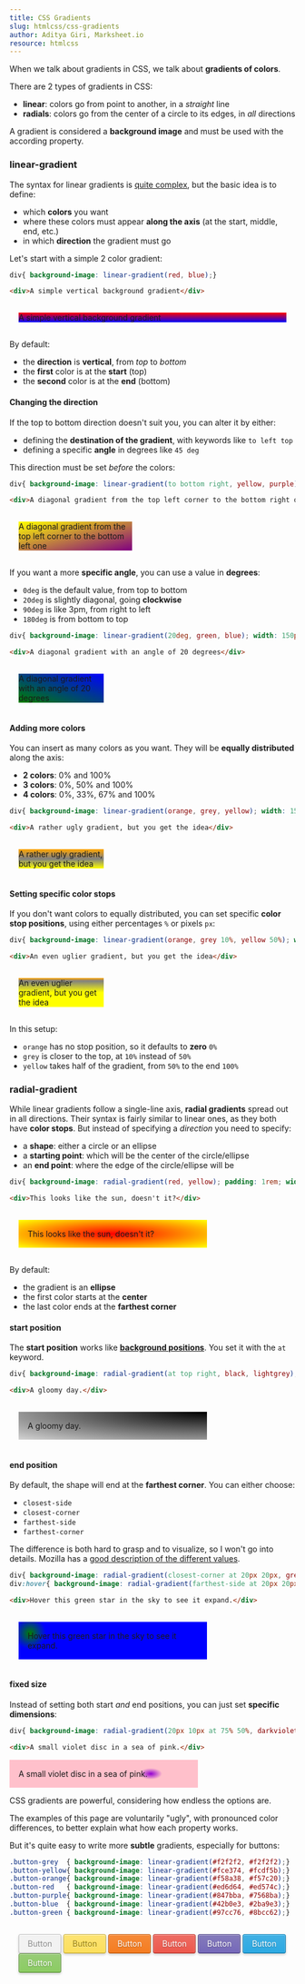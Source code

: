 ```yaml
---
title: CSS Gradients
slug: htmlcss/css-gradients
author: Aditya Giri, Marksheet.io
resource: htmlcss
---
```


When we talk about gradients in CSS, we talk about **gradients of colors**.

There are 2 types of gradients in CSS:

* **linear**: colors go from point to another, in a _straight_ line
* **radials**: colors go from the center of a circle to its edges, in _all_ directions

A gradient is considered a **background image** and must be used with the according property.

### linear-gradient

The syntax for linear gradients is [quite complex](https://developer.mozilla.org/en-US/docs/Web/CSS/linear-gradient), but the basic idea is to define:

* which **colors** you want
* where these colors must appear **along the axis** (at the start, middle, end, etc.)
* in which **direction** the gradient must go

Let's start with a simple 2 color gradient:

```css
div{ background-image: linear-gradient(red, blue);}
```

```html
<div>A simple vertical background gradient</div>
```

<div class="result" style="padding: 1rem;">
  <div style="background-image: linear-gradient(red, blue);">A simple vertical background gradient</div>
</div>

By default:

* the **direction** is **vertical**, from _top_ to _bottom_
* the **first** color is at the **start** (top)
* the **second** color is at the **end** (bottom)

#### Changing the direction

If the top to bottom direction doesn't suit you, you can alter it by either:

* defining the **destination of the gradient**, with keywords like `to left top`
* defining a specific **angle** in degrees like `45 deg`

This direction must be set _before_ the colors:

```css
div{ background-image: linear-gradient(to bottom right, yellow, purple); width: 200px;}
```

```html
<div>A diagonal gradient from the top left corner to the bottom right one</div>
```

<div class="result" style="padding: 1rem;">
  <div style="background-image: linear-gradient(to bottom right, yellow, purple); width: 200px;">A diagonal gradient from the top left corner to the bottom left one</div>
</div>

If you want a more **specific angle**, you can use a value in **degrees**:

* `0deg` is the default value, from top to bottom
* `20deg` is slightly diagonal, going **clockwise**
* `90deg` is like 3pm, from right to left
* `180deg` is from bottom to top

```css
div{ background-image: linear-gradient(20deg, green, blue); width: 150px;}
```

```html
<div>A diagonal gradient with an angle of 20 degrees</div>
```

<div class="result" style="padding: 1rem;">
  <div style="background-image: linear-gradient(20deg, green, blue); width: 150px;">A diagonal gradient with an angle of 20 degrees</div>
</div>

#### Adding more colors

You can insert as many colors as you want. They will be **equally distributed** along the axis:

* **2 colors**: 0% and 100%
* **3 colors**: 0%, 50% and 100%
* **4 colors**: 0%, 33%, 67% and 100%

```css
div{ background-image: linear-gradient(orange, grey, yellow); width: 150px;}
```

```html
<div>A rather ugly gradient, but you get the idea</div>
```

<div class="result" style="padding: 1rem;">
  <div style="background-image: linear-gradient(orange, grey, yellow); width: 150px;">A rather ugly gradient, but you get the idea</div>
</div>

#### Setting specific color stops

If you don't want colors to equally distributed, you can set specific **color stop positions**, using either percentages `%` or pixels `px`:

```css
div{ background-image: linear-gradient(orange, grey 10%, yellow 50%); width: 150px;}
```

```html
<div>An even uglier gradient, but you get the idea</div>
```

<div class="result" style="padding: 1rem;">
  <div style="background-image: linear-gradient(orange, grey 10%, yellow 50%); width: 150px;">An even uglier gradient, but you get the idea</div>
</div>

In this setup:

* `orange` has no stop position, so it defaults to **zero** `0%`
* `grey` is closer to the top, at `10%` instead of `50%`
* `yellow` takes half of the gradient, from `50%` to the end `100%`

### radial-gradient

While linear gradients follow a single-line axis, **radial gradients** spread out in all directions. Their syntax is fairly similar to linear ones, as they both have **color stops**. But instead of specifying a _direction_ you need to specify:

* a **shape**: either a circle or an ellipse
* a **starting point**: which will be the center of the circle/ellipse
* an **end point**: where the edge of the circle/ellipse will be

```css
div{ background-image: radial-gradient(red, yellow); padding: 1rem; width: 300px;}
```

```html
<div>This looks like the sun, doesn't it?</div>
```

<div class="result" style="padding: 1rem;">
  <div style="background-image: radial-gradient(red, yellow); padding: 1rem; width: 300px;">This looks like the sun, doesn't it?</div>
</div>

By default:

* the gradient is an **ellipse**
* the first color starts at the **center**
* the last color ends at the **farthest corner**

#### start position

The **start position** works like **[background positions](/resources/htmlcss/css-background/)**. You set it with the `at` keyword.

```css
div{ background-image: radial-gradient(at top right, black, lightgrey); padding: 1rem; width: 300px;}
```

```html
<div>A gloomy day.</div>
```

<div class="result" style="padding: 1rem;">
  <div style="background-image: radial-gradient(at top right, black, lightgrey); padding: 1rem; width: 300px;">A gloomy day.</div>
</div>

#### end position

By default, the shape will end at the **farthest corner**. You can either choose:

* `closest-side`
* `closest-corner`
* `farthest-side`
* `farthest-corner`

The difference is both hard to grasp and to visualize, so I won't go into details. Mozilla has a [good description of the different values](https://developer.mozilla.org/en-US/docs/Web/CSS/radial-gradient#Values).

```css
div{ background-image: radial-gradient(closest-corner at 20px 20px, green, blue); padding: 1rem; width: 300px;}
div:hover{ background-image: radial-gradient(farthest-side at 20px 20px, green, blue)}
```

```html
<div>Hover this green star in the sky to see it expand.</div>
```

<div class="result" id="result-831">
  <div>Hover this green star in the sky to see it expand.</div>
</div>

#### fixed size

Instead of setting both start _and_ end positions, you can just set **specific dimensions**:

```css
div{ background-image: radial-gradient(20px 10px at 75% 50%, darkviolet, pink); padding: 1rem; width: 300px;}
```

```html
<div>A small violet disc in a sea of pink.</div>
```

<div class="result">
  <div style="background-image: radial-gradient(20px 10px at 75% 50%, darkviolet, pink); padding: 1rem; width: 300px;">A small violet disc in a sea of pink.</div>
</div>

CSS gradients are powerful, considering how endless the options are.

The examples of this page are voluntarily "ugly", with pronounced color differences, to better explain what how each property works.

But it's quite easy to write more **subtle** gradients, especially for buttons:

```css
.button-grey  { background-image: linear-gradient(#f2f2f2, #f2f2f2);}
.button-yellow{ background-image: linear-gradient(#fce374, #fcdf5b);}
.button-orange{ background-image: linear-gradient(#f58a38, #f57c20);}
.button-red   { background-image: linear-gradient(#ed6d64, #ed574c);}
.button-purple{ background-image: linear-gradient(#847bba, #7568ba);}
.button-blue  { background-image: linear-gradient(#42b0e3, #2ba9e3);}
.button-green { background-image: linear-gradient(#97cc76, #8bcc62);}
```

<div class="result" id="result-832">
  <a class="button-grey">Button</a>
  <a class="button-yellow">Button</a>
  <a class="button-orange">Button</a>
  <a class="button-red">Button</a>
  <a class="button-purple">Button</a>
  <a class="button-blue">Button</a>
  <a class="button-green">Button</a>
</div>

<style type="text/css">
#result-831{ padding: 1rem;}
#result-831 div{ background-image: radial-gradient(closest-corner at 20px 20px, green, blue); padding: 1rem; width: 300px;}
#result-831 div:hover{ background-image: radial-gradient(farthest-side at 20px 20px, green, blue)}
#result-832{ padding: 1rem;}
#result-832 a{ background-image: linear-gradient(lightblue, skyblue); border: 1px solid #eee; border-radius: 3px; color: grey; display: inline-block; line-height: 32px; padding: 0 15px; text-decoration: none; transition: none; vertical-align: top;}
#result-832 .button-grey {
  background-color: #f2f2f2;
  background-image: linear-gradient(to bottom, #f2f2f2, #f2f2f2);
  border: 1px solid #bfbfbf;
  box-shadow: inset 0 1px 0 white, inset 0 -1px 0 #d9d9d9, inset 0 0 0 1px #f2f2f2, 0 2px 4px rgba(0, 0, 0, 0.2);
  color: #8c8c8c;
  text-shadow: 0 1px 0 rgba(255, 255, 255, 0.5);
}
#result-832 .button-grey:hover, #result-832 .button-grey:focus {
  background: #f2f2f2;
  border-color: #8c8c8c;
  box-shadow: inset 0 1px 0 white, inset 0 -1px 0 #d9d9d9, inset 0 0 0 1px #f2f2f2;
}
#result-832 .button-grey:active {
  background: #f2f2f2;
  box-shadow: inset 0 2px 3px rgba(0, 0, 0, 0.2);
}

#result-832 .button-blue {
  background-color: #42b0e3;
  background-image: linear-gradient(to bottom, #42b0e3, #2ba9e3);
  border: 1px solid #107db0;
  box-shadow: inset 0 1px 0 #7cd4fc, inset 0 -1px 0 #2696c9, inset 0 0 0 1px #59b7e3, 0 2px 4px rgba(0, 0, 0, 0.2);
  color: white;
  text-shadow: 0 1px 2px rgba(0, 0, 0, 0.3);
}
#result-832 .button-blue:hover, #result-832 .button-blue:focus {
  background: #2ba9e3;
  border-color: #004c6f;
  box-shadow: inset 0 1px 0 #7cd4fc, inset 0 -1px 0 #2696c9, inset 0 0 0 1px #59b7e3;
}
#result-832 .button-blue:active {
  background: #2ba9e3;
  box-shadow: inset 0 2px 3px rgba(0, 0, 0, 0.2);
}

#result-832 .button-green {
  background-color: #97cc76;
  background-image: linear-gradient(to bottom, #97cc76, #8bcc62);
  border: 1px solid #5f993a;
  box-shadow: inset 0 1px 0 #c6e5b3, inset 0 -1px 0 #79b356, inset 0 0 0 1px #a4cc8b, 0 2px 4px rgba(0, 0, 0, 0.2);
  color: white;
  text-shadow: 0 1px 2px rgba(0, 0, 0, 0.3);
}
#result-832 .button-green:hover, #result-832 .button-green:focus {
  background: #8bcc62;
  border-color: #326612;
  box-shadow: inset 0 1px 0 #c6e5b3, inset 0 -1px 0 #79b356, inset 0 0 0 1px #a4cc8b;
}
#result-832 .button-green:active {
  background: #8bcc62;
  box-shadow: inset 0 2px 3px rgba(0, 0, 0, 0.2);
}

#result-832 .button-purple {
  background-color: #847bba;
  background-image: linear-gradient(to bottom, #847bba, #7568ba);
  border: 1px solid #493e87;
  box-shadow: inset 0 1px 0 #bab6d4, inset 0 -1px 0 #655aa1, inset 0 0 0 1px #948dba, 0 2px 4px rgba(0, 0, 0, 0.2);
  color: white;
  text-shadow: 0 1px 2px rgba(0, 0, 0, 0.3);
}
#result-832 .button-purple:hover, #result-832 .button-purple:focus {
  background: #7568ba;
  border-color: #1f1654;
  box-shadow: inset 0 1px 0 #bab6d4, inset 0 -1px 0 #655aa1, inset 0 0 0 1px #948dba;
}
#result-832 .button-purple:active {
  background: #7568ba;
  box-shadow: inset 0 2px 3px rgba(0, 0, 0, 0.2);
}

#result-832 .button-orange {
  background-color: #f58a38;
  background-image: linear-gradient(to bottom, #f58a38, #f57c20);
  border: 1px solid #c25706;
  box-shadow: inset 0 1px 0 #ffb984, inset 0 -1px 0 #db6f1d, inset 0 0 0 1px #f59851, 0 2px 4px rgba(0, 0, 0, 0.2);
  color: white;
  text-shadow: 0 1px 2px rgba(0, 0, 0, 0.3);
}
#result-832 .button-orange:hover, #result-832 .button-orange:focus {
  background: #f57c20;
  border-color: #773300;
  box-shadow: inset 0 1px 0 #ffb984, inset 0 -1px 0 #db6f1d, inset 0 0 0 1px #f59851;
}
#result-832 .button-orange:active {
  background: #f57c20;
  box-shadow: inset 0 2px 3px rgba(0, 0, 0, 0.2);
}

#result-832 .button-red {
  background-color: #ed6d64;
  background-image: linear-gradient(to bottom, #ed6d64, #ed574c);
  border: 1px solid #ba3329;
  box-shadow: inset 0 1px 0 #ffb0aa, inset 0 -1px 0 #d44d44, inset 0 0 0 1px #ed837b, 0 2px 4px rgba(0, 0, 0, 0.2);
  color: white;
  text-shadow: 0 1px 2px rgba(0, 0, 0, 0.3);
}
#result-832 .button-red:hover, #result-832 .button-red:focus {
  background: #ed574c;
  border-color: #870c03;
  box-shadow: inset 0 1px 0 #ffb0aa, inset 0 -1px 0 #d44d44, inset 0 0 0 1px #ed837b;
}
#result-832 .button-red:active {
  background: #ed574c;
  box-shadow: inset 0 2px 3px rgba(0, 0, 0, 0.2);
}

#result-832 .button-yellow {
  background-color: #fce374;
  background-image: linear-gradient(to bottom, #fce374, #fcdf5b);
  border: 1px solid #c9ae34;
  box-shadow: inset 0 1px 0 #fff6ce, inset 0 -1px 0 #e3c852, inset 0 0 0 1px #fce88d, 0 2px 4px rgba(0, 0, 0, 0.2);
  color: #967d09;
  text-shadow: 0 1px 0 rgba(255, 255, 255, 0.5);
}
#result-832 .button-yellow:hover, #result-832 .button-yellow:focus {
  background: #fcdf5b;
  border-color: #967d09;
  box-shadow: inset 0 1px 0 #fff6ce, inset 0 -1px 0 #e3c852, inset 0 0 0 1px #fce88d;
}
#result-832 .button-yellow:active {
  background: #fcdf5b;
  box-shadow: inset 0 2px 3px rgba(0, 0, 0, 0.2);
}
</style>
